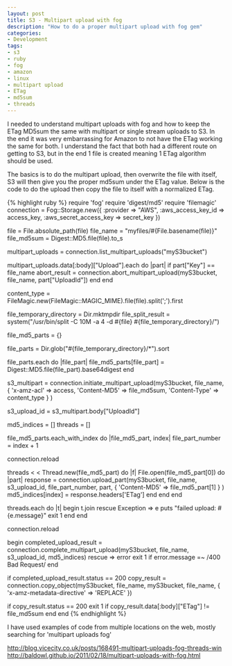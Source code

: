 ```yaml
---
layout: post
title: S3 - Multipart upload with fog
description: "How to do a proper multipart upload with fog gem"
categories:
- Development
tags:
- s3
- ruby
- fog
- amazon
- linux
- multipart upload
- ETag
- md5sum
- threads
---
```

<p>I needed to understand multipart uploads with fog and how to keep the ETag MD5sum the same with multipart or single stream uploads to S3.  In the end it was very embarrassing for Amazon to not have the ETag working the same for both.  I understand the fact that both had a different route on getting to S3, but in the end 1 file is created meaning 1 ETag algorithm should be used.</p>
<p>The basics is to do the multipart upload, then overwrite the file with itself, S3 will then give you the proper md5sum under the ETag value.  Below is the code to do the upload then copy the file to itself with a normalized ETag.</p>

{% highlight ruby %}
require 'fog'
require 'digest/md5'
require 'filemagic'
connection = Fog::Storage.new({ :provider => "AWS", :aws_access_key_id => access_key, :aws_secret_access_key => secret_key })

file = File.absolute_path(file)
file_name = "myfiles/#{File.basename(file)}"
file_md5sum = Digest::MD5.file(file).to_s

multipart_uploads = connection.list_multipart_uploads("myS3bucket")

multipart_uploads.data[:body]["Upload"].each do |part|
  if part["Key"] == file_name
    abort_result = connection.abort_multipart_upload(myS3bucket, file_name, part["UploadId"])
  end
end

content_type = FileMagic.new(FileMagic::MAGIC_MIME).file(file).split(';').first

file_temporary_directory = Dir.mktmpdir
file_split_result = system("/usr/bin/split -C 10M -a 4 -d #{file} #{file_temporary_directory}/")

file_md5_parts = {}

file_parts = Dir.glob("#{file_temporary_directory}/*").sort

file_parts.each do |file_part|
  file_md5_parts[file_part] = Digest::MD5.file(file_part).base64digest
end

s3_multipart = connection.initiate_multipart_upload(myS3bucket, file_name, { 'x-amz-acl' => access, 'Content-MD5' => file_md5sum, 'Content-Type' => content_type } )

s3_upload_id = s3_multipart.body["UploadId"]

md5_indices = []
threads = []

file_md5_parts.each_with_index do |file_md5_part, index|
  file_part_number = index + 1

  connection.reload

  threads < < Thread.new(file_md5_part) do |f|
    File.open(file_md5_part[0]) do |part|
      response = connection.upload_part(myS3bucket, file_name, s3_upload_id, file_part_number, part, { 'Content-MD5' => file_md5_part[1] } )
      md5_indices[index] = response.headers['ETag']
    end
  end
end

threads.each do |t|
  begin
    t.join
  rescue Exception => e
    puts "failed upload: #{e.message}"
    exit 1
  end
end

connection.reload

begin
  completed_upload_result = connection.complete_multipart_upload(myS3bucket, file_name, s3_upload_id, md5_indices)
rescue => error
  exit 1 if error.message =~ /400 Bad Request/
end

if completed_upload_result.status == 200
  copy_result = connection.copy_object(myS3bucket, file_name, myS3bucket, file_name, { 'x-amz-metadata-directive' => 'REPLACE' })

  if copy_result.status == 200
    exit 1 if copy_result.data[:body]["ETag"] != file_md5sum
  end
end
{% endhighlight %}

<p>I have used examples of code from multiple locations on the web, mostly searching for 'multipart uploads fog'</p>
<p><a href="http://blog.vicecity.co.uk/posts/168491-multipart-uploads-fog-threads-win">http://blog.vicecity.co.uk/posts/168491-multipart-uploads-fog-threads-win</a><br />
<a href="http://baldowl.github.io/2011/02/18/multipart-uploads-with-fog.html">http://baldowl.github.io/2011/02/18/multipart-uploads-with-fog.html</a></p>
